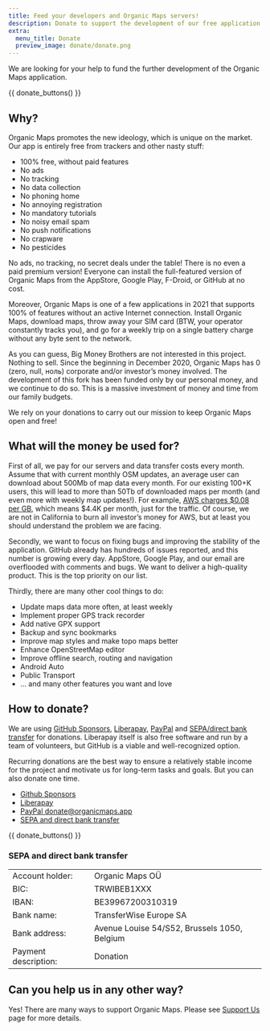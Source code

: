 ```yaml
---
title: Feed your developers and Organic Maps servers!
description: Donate to support the development of our free application
extra:
  menu_title: Donate
  preview_image: donate/donate.png
---
```


We are looking for your help to fund the further development of the Organic Maps application.

{{ donate_buttons() }}

## Why?

Organic Maps promotes the new ideology, which is unique on the market. Our app is entirely free from trackers and other nasty stuff:

- 100% free, without paid features
- No ads
- No tracking
- No data collection
- No phoning home
- No annoying registration
- No mandatory tutorials
- No noisy email spam
- No push notifications
- No crapware
- No pesticides

No ads, no tracking, no secret deals under the table! There is no even a paid premium version! Everyone can install the full-featured version of Organic Maps from the AppStore, Google Play, F-Droid, or GitHub at no cost.

Moreover, Organic Maps is one of a few applications in 2021 that supports 100% of features without an active Internet connection. Install Organic Maps, download maps, throw away your SIM card (BTW, your operator constantly tracks you), and go for a weekly trip on a single battery charge without any byte sent to the network.

As you can guess, Big Money Brothers are not interested in this project. Nothing to sell. Since the beginning in December 2020, Organic Maps has 0 (zero, null, ноль) corporate and/or investor’s money involved. The development of this fork has been funded only by our personal money, and we continue to do so. This is a massive investment of money and time from our family budgets.

We rely on your donations to carry out our mission to keep Organic Maps open and free!


## What will the money be used for?

First of all, we pay for our servers and data transfer costs every month. Assume that with current monthly OSM updates, an average user can download about 500Mb of map data every month. For our existing 100+K users, this will lead to more than 50Tb of downloaded maps per month (and even more with weekly map updates!). For example, [AWS charges $0.08 per GB](https://aws.amazon.com/ec2/pricing/on-demand/#Data_Transfer), which means $4.4K per month, just for the traffic. Of course, we are not in California to burn all investor’s money for AWS, but at least you should understand the problem we are facing.

Secondly, we want to focus on fixing bugs and improving the stability of the application. GitHub already has hundreds of issues reported, and this number is growing every day. AppStore, Google Play, and our email are overflooded with comments and bugs. We want to deliver a high-quality product. This is the top priority on our list.

Thirdly, there are many other cool things to do:

- Update maps data more often, at least weekly
- Implement proper GPS track recorder
- Add native GPX support
- Backup and sync bookmarks
- Improve map styles and make topo maps better
- Enhance OpenStreetMap editor
- Improve offline search, routing and navigation
- Android Auto
- Public Transport
- ... and many other features you want and love


## How to donate?

We are using [GitHub Sponsors][], [Liberapay][], [PayPal][] and
[SEPA/direct bank transfer][SEPA] for donations. Liberapay itself is also free
software and run by a team of volunteers, but GitHub is a viable and
well-recognized option.

Recurring donations are the best way to ensure a relatively stable income for
the project and motivate us for long-term tasks and goals. But you can also
donate one time.

- [Github Sponsors][]
- [Liberapay][]
- [PayPal donate@organicmaps.app][PayPal]
- [SEPA and direct bank transfer][SEPA]

{{ donate_buttons() }}

### SEPA and direct bank transfer

|   |   |
|---|---|
Account holder: | Organic Maps OÜ
BIC: | TRWIBEB1XXX
IBAN: | BE39967200310319
Bank name: | TransferWise Europe SA
Bank address: | Avenue Louise 54/S52, Brussels 1050, Belgium
Payment description: | Donation


## Can you help us in any other way?

Yes! There are many ways to support Organic Maps. Please see
[Support Us](@/support-us/index.md) page for more details.


[PayPal]: https://www.paypal.com/donate?hosted_button_id=JYM34AADM87V8 "PayPal donate@organicmaps.app"
[Github Sponsors]: https://github.com/sponsors/organicmaps "Github Sponsors"
[Liberapay]: https://liberapay.com/OrganicMaps/donate "Liberapay"
[SEPA]: #sepa-and-direct-bank-transfer "SEPA and direct bank transfer"
